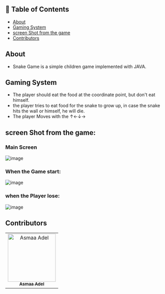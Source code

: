 ## 📝 Table of Contents

- [About](#about)
- [Gaming System](#gaming-system)
- [screen Shot from the game](#screen-shots)
- [Contributors](#Contributors)

## About <a name = "about"></a>

- Snake Game is a simple children game implemented with JAVA.

## Gaming System <a name = "#gaming-system"></a>

- The player should eat the food at the coordinate point, but don't eat himself.
- the player tries to eat food for the snake to grow up, in case the snake hits the wall or himself, he will die.
- The player Moves with the ↑←↓→

## screen Shot from the game: <a name = "screan-shots"></a>

<h3 align='left'>Main Screen</h3>

![image](https://user-images.githubusercontent.com/88618793/182174954-7e98c883-5a95-498d-8d25-cd0636ab65d5.png)

 <h3 align='left'>When the Game start:</h3>

![image](https://user-images.githubusercontent.com/88618793/182175009-6bf0beb0-dc95-4ae9-a3b0-bf755b31814b.png)

<h3 align='left'>when the Player lose:</h3>

![image](https://user-images.githubusercontent.com/88618793/182175300-0045ecaf-2d68-4c88-aca0-835567412a57.png)

## Contributors <a name = "Contributors"></a>

<table>
  <tr>
    <td align="center">
    <a href="https://github.com/asmaaadel0" target="_black">
    <img src="https://avatars.githubusercontent.com/u/88618793?s=400&u=886a14dc5ef5c205a8e51942efe9665ed8fd4717&v=4" width="150px;" alt="Asmaa Adel"/>
    <br />
    <sub><b>Asmaa Adel</b></sub></a>
    
  </tr>
 </table>